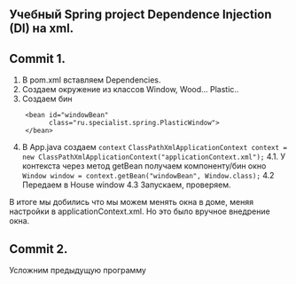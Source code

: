 Учебный Spring project Dependence Injection (DI) на xml.
-------------- 

Commit 1.
---------
1. В pom.xml вставляем Dependencies.
2. Создаем окружение из классов Window, Wood... Plastic..
3. Создаем бин 
```    
    <bean id="windowBean"
          class="ru.specialist.spring.PlasticWindow">
    </bean>
```
4. В App.java создаем `context`
`ClassPathXmlApplicationContext context = new ClassPathXmlApplicationContext("applicationContext.xml");`
4.1. У контекста через метод getBean получаем компоненту/бин окно
`Window window = context.getBean("windowBean", Window.class);`
4.2 Передаем в House window 
4.3 Запускаем, проверяем.

В итоге мы добились что мы можем менять окна в доме, меняя настройки в applicationContext.xml. 
Но это было вручное внедрение окна.

Commit 2.
-----------
Усложним предыдущую программу
